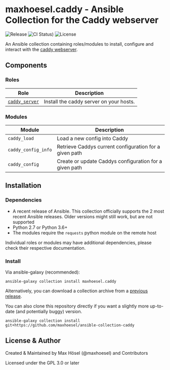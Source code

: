 # maxhoesel.caddy - Ansible Collection for the Caddy webserver

![Release](https://img.shields.io/github/v/release/maxhoesel/ansible-collection-caddy)
![CI Status)](https://img.shields.io/github/workflow/status/maxhoesel/ansible-collection-caddy/CI/main)
![License](https://img.shields.io/github/license/maxhoesel/ansible-collection-caddy)

An Ansible collection containing roles/modules to install, configure and interact with the [caddy webserver](https://github.com/caddyserver/caddy).

## Components

### Roles

| Role | Description |
|------|-------------|
| [`caddy_server`](roles/caddy_server/README.md) | Install the caddy server on your hosts.

### Modules

| Module  | Description |
|---------|-------------|
| `caddy_load` | Load a new config into Caddy
| `caddy_config_info` | Retrieve Caddys current configuration for a given path
| `caddy_config` | Create or update Caddys configuration for a given path

## Installation

### Dependencies

- A recent release of Ansible. This collection officially supports the 2 most recent Ansible releases.
  Older versions might still work, but are not supported
- Python 2.7 or Python 3.6+
- The modules require the `requests` python module on the remote host

Individual roles or modules may have additional dependencies, please check their respective documentation.

### Install

Via ansible-galaxy (recommended):

`ansible-galaxy collection install maxhoesel.caddy`

Alternatively, you can download a collection archive from a [previous release](hhttps://github.com/maxhoesel/ansible-collection-caddy/releases).

You can also clone this repository directly if you want a slightly more up-to-date (and potentially buggy) version.

`ansible-galaxy collection install git+https://github.com/maxhoesel/ansible-collection-caddy`

## License & Author

Created & Maintained by Max Hösel (@maxhoesel) and Contributors

Licensed under the GPL 3.0 or later
